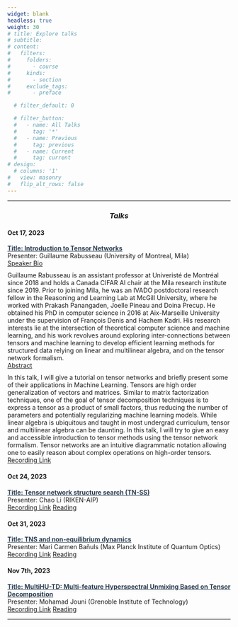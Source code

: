 ```yaml
---
widget: blank
headless: true
weight: 30
# title: Explore talks
# subtitle:
# content:
#   filters:
#     folders:
#       - course
#     kinds:
#       - section
#     exclude_tags:
#       - preface

  # filter_default: 0

  # filter_button:
  #   - name: All Talks
  #     tag: '*'
  #   - name: Previous
  #     tag: previous
  #   - name: Current
  #     tag: current
# design:
  # columns: '1'
#   view: masonry
#   flip_alt_rows: false
---
```


  ---
<section id="courses" class="some-section">
    <div class="row">
        <div class="col-12">
            <div class="listing" style="clear:both;">
                <div class="left" style="margin-bottom: 10px;">
                    <h3 style="text-align:center; font-style: italic;"> Talks</h3>
                    <!-- Add a new talk -->
                    <h4 style="margin-top: 20px;">Oct 17, 2023</h4>
                    <ul style="padding-left: 0;">
                        <li style="list-style-type: none;">
                            <b>
                                <a href="#" style="color: #2c3e50;"> Title: Introduction to Tensor Networks </a> 
                            </b>
                            <br> Presenter: Guillaume Rabusseau  (University of Montreal, Mila)
                            <br>
                            <a class="btn btn-primary btn-xs" data-toggle="collapse" href="#newTalkBio" role="button" aria-expanded="false" aria-controls="collapseExample" style="margin-top: 10px;">
                                Speaker Bio
                            </a>
                            <div class="collapse" id="newTalkBio">
                                <div class="card card-body" style="margin-top: 10px;">
                                    Guillaume Rabusseau is an assistant professor at Univeristé de Montréal since 2018 and holds a Canada CIFAR AI chair at the Mila research institute since 2019. Prior to joining Mila, he was an IVADO postdoctoral research fellow in the Reasoning and Learning Lab at McGill University, where he worked with Prakash Panangaden, Joelle Pineau and Doina Precup. He obtained his PhD in computer science in 2016 at Aix-Marseille University under the supervision of François Denis and Hachem Kadri. His research interests lie at the intersection of theoretical computer science and machine learning, and his work revolves around exploring inter-connections between tensors and machine learning to develop efficient learning methods for structured data relying on linear and multilinear algebra, and on the tensor network formalism.
                                </div>
                            </div>
                            <a class="btn btn-primary btn-xs" data-toggle="collapse" href="#newTalkAbstract" role="button" aria-expanded="false" aria-controls="collapseExample" style="margin-top: 10px;">
                                Abstract
                            </a>
                            <div class="collapse" id="newTalkAbstract">
                                <div class="card card-body" style="margin-top: 10px;">
                                    In this talk, I will give a tutorial on tensor networks and briefly present some of their applications in Machine Learning.
                                    Tensors are high order generalization of vectors and matrices. Similar to matrix factorization techniques, one of the goal of tensor decomposition techniques is to express a tensor as a product of small factors, thus reducing the number of parameters and potentially regularizing machine learning models. While linear algebra is ubiquitous and taught in most undergrad curriculum, tensor and multilinear algebra can be daunting. In this talk, I will try to give an easy and accessible introduction to tensor methods using the tensor network formalism. Tensor networks are an intuitive diagrammatic notation allowing one to easily reason about complex operations on high-order tensors.
                                </div>
                            </div>
                            <a href="https://www.youtube.com/channel/UCajE0Tzf0r3qORFsQIemglA" class="btn btn-primary btn-xs" style="margin-top: 10px;"> Recording Link</a>
                        </li>
                    </ul>
                    <!-- Add more talks here if needed -->
                </div>
            </div>
        </div>
    </div>
                    <!-- Add a new talk -->
                    <h4 style="margin-top: 20px;">Oct 24, 2023</h4>
                    <ul style="padding-left: 0;">
                        <li style="list-style-type: none;">
                            <b>
                                <a href="#" style="color: #2c3e50;"> Title: Tensor network structure search (TN-SS) </a> 
                            </b>
                            <br> Presenter: Chao Li  (RIKEN-AIP)
                            <br>
                            <!-- <a class="btn btn-primary btn-xs" data-toggle="collapse" href="#newTalkBio" role="button" aria-expanded="false" aria-controls="collapseExample" style="margin-top: 10px;">
                                Speaker Bio
                            </a>
                            <div class="collapse" id="newTalkBio">
                                <div class="card card-body" style="margin-top: 10px;">
                                </div>
                            </div> -->
                            <!-- <a class="btn btn-primary btn-xs" data-toggle="collapse" href="#newTalkAbstract" role="button" aria-expanded="false" aria-controls="collapseExample" style="margin-top: 10px;">
                                Abstract
                            </a>
                            <div class="collapse" id="newTalkAbstract">
                                <div class="card card-body" style="margin-top: 10px;">
                                </div>
                            </div> -->
                            <a href="https://www.youtube.com/channel/UCajE0Tzf0r3qORFsQIemglA" class="btn btn-primary btn-xs" style="margin-top: 10px;"> Recording Link</a>
                            <a href="https://arxiv.org/abs/2304.12875" class="btn btn-primary btn-xs" style="margin-top: 10px;"> Reading</a>
                        </li>
                    </ul>
                    <!-- Add more talks here if needed -->
                    <h4 style="margin-top: 20px;">Oct 31, 2023</h4>
                    <ul style="padding-left: 0;">
                        <li style="list-style-type: none;">
                            <b>
                                <a href="#" style="color: #2c3e50;"> Title: TNS and non-equilibrium dynamics </a> 
                            </b>
                            <br> Presenter: Mari Carmen Bañuls (Max Planck Institute of Quantum Optics)
                            <br>
                            <!-- <a class="btn btn-primary btn-xs" data-toggle="collapse" href="#newTalkBio" role="button" aria-expanded="false" aria-controls="collapseExample" style="margin-top: 10px;">
                                Speaker Bio
                            </a>
                            <div class="collapse" id="newTalkBio">
                                <div class="card card-body" style="margin-top: 10px;">
                                </div>
                            </div> -->
                            <!-- <a class="btn btn-primary btn-xs" data-toggle="collapse" href="#newTalkAbstract" role="button" aria-expanded="false" aria-controls="collapseExample" style="margin-top: 10px;">
                                Abstract
                            </a>
                            <div class="collapse" id="newTalkAbstract">
                                <div class="card card-body" style="margin-top: 10px;">
                                </div>
                            </div> -->
                            <a href="https://www.youtube.com/channel/UCajE0Tzf0r3qORFsQIemglA" class="btn btn-primary btn-xs" style="margin-top: 10px;"> Recording Link</a>
                            <a href="https://arxiv.org/abs/2209.11788" class="btn btn-primary btn-xs" style="margin-top: 10px;"> Reading</a>
                        </li>
                    </ul>
                     <!-- Add more talks here if needed -->
                    <h4 style="margin-top: 20px;">Nov 7th, 2023</h4>
                    <ul style="padding-left: 0;">
                        <li style="list-style-type: none;">
                            <b>
                                <a href="#" style="color: #2c3e50;"> Title: MultiHU-TD: Multi-feature Hyperspectral Unmixing Based on Tensor Decomposition </a> 
                            </b>
                            <br> Presenter: Mohamad Jouni (Grenoble Institute of Technology)
                            <br>
                            <!-- <a class="btn btn-primary btn-xs" data-toggle="collapse" href="#newTalkBio" role="button" aria-expanded="false" aria-controls="collapseExample" style="margin-top: 10px;">
                                Speaker Bio
                            </a>
                            <div class="collapse" id="newTalkBio">
                                <div class="card card-body" style="margin-top: 10px;">
                                </div>
                            </div> -->
                            <!-- <a class="btn btn-primary btn-xs" data-toggle="collapse" href="#newTalkAbstract" role="button" aria-expanded="false" aria-controls="collapseExample" style="margin-top: 10px;">
                                Abstract
                            </a>
                            <div class="collapse" id="newTalkAbstract">
                                <div class="card card-body" style="margin-top: 10px;">
                                </div>
                            </div> -->
                            <a href="https://www.youtube.com/channel/UCajE0Tzf0r3qORFsQIemglA" class="btn btn-primary btn-xs" style="margin-top: 10px;"> Recording Link</a>
                            <a href="https://hal.science/hal-03480890/document" class="btn btn-primary btn-xs" style="margin-top: 10px;"> Reading</a>
                        </li>
                    </ul>
                </div>
            </div>
        </div>
    </div>
</section>

---

